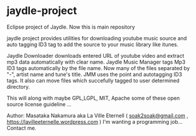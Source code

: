 # jaydle-project
Eclipse project of Jaydle. Now this is main repository

jaydle project provides utilities for downloading youtube music source and auto tagging ID3 tag to add the source to your music library like itunes.

Jaydle Downloader downloads entered URL of youtube video and extract mp3 data automatically with clear name.
Jaydle Music Manager tags Mp3 ID3 tags automatically by the file name. Now many of the files separated by "-", artist name and tune's title.
JMM uses the point and autotagging ID3 tags.
It also can move files which succefully tagged to user determined directory.

This will along with maybe GPL,LGPL, MIT, Apache some of these open source license guideline ...

Author: Masataka Nakamura aka La Ville Eternell ( soak2soak@gmail.com , https://lavilleeternelle.wordpress.com )
I'm wanting a programming job... Contact me.
